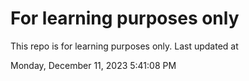 # For learning purposes only
This repo is for learning purposes only.
Last updated at

Monday, December 11, 2023 5:41:08 PM


